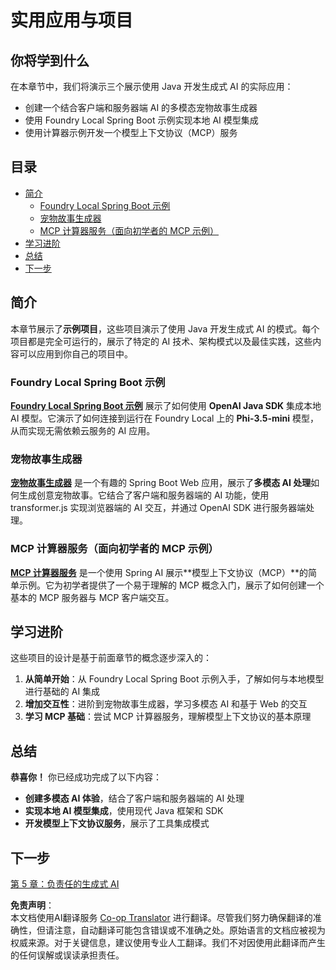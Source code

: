 <!--
CO_OP_TRANSLATOR_METADATA:
{
  "original_hash": "df269f529a172a0197ef28460bf1da9f",
  "translation_date": "2025-07-25T10:51:06+00:00",
  "source_file": "04-PracticalSamples/README.md",
  "language_code": "zh"
}
-->
# 实用应用与项目

## 你将学到什么
在本章节中，我们将演示三个展示使用 Java 开发生成式 AI 的实际应用：
- 创建一个结合客户端和服务器端 AI 的多模态宠物故事生成器
- 使用 Foundry Local Spring Boot 示例实现本地 AI 模型集成
- 使用计算器示例开发一个模型上下文协议（MCP）服务

## 目录

- [简介](../../../04-PracticalSamples)
  - [Foundry Local Spring Boot 示例](../../../04-PracticalSamples)
  - [宠物故事生成器](../../../04-PracticalSamples)
  - [MCP 计算器服务（面向初学者的 MCP 示例）](../../../04-PracticalSamples)
- [学习进阶](../../../04-PracticalSamples)
- [总结](../../../04-PracticalSamples)
- [下一步](../../../04-PracticalSamples)

## 简介

本章节展示了**示例项目**，这些项目演示了使用 Java 开发生成式 AI 的模式。每个项目都是完全可运行的，展示了特定的 AI 技术、架构模式以及最佳实践，这些内容可以应用到你自己的项目中。

### Foundry Local Spring Boot 示例

**[Foundry Local Spring Boot 示例](foundrylocal/README.md)** 展示了如何使用 **OpenAI Java SDK** 集成本地 AI 模型。它演示了如何连接到运行在 Foundry Local 上的 **Phi-3.5-mini** 模型，从而实现无需依赖云服务的 AI 应用。

### 宠物故事生成器

**[宠物故事生成器](petstory/README.md)** 是一个有趣的 Spring Boot Web 应用，展示了**多模态 AI 处理**如何生成创意宠物故事。它结合了客户端和服务器端的 AI 功能，使用 transformer.js 实现浏览器端的 AI 交互，并通过 OpenAI SDK 进行服务器端处理。

### MCP 计算器服务（面向初学者的 MCP 示例）

**[MCP 计算器服务](mcp/calculator/README.md)** 是一个使用 Spring AI 展示**模型上下文协议（MCP）**的简单示例。它为初学者提供了一个易于理解的 MCP 概念入门，展示了如何创建一个基本的 MCP 服务器与 MCP 客户端交互。

## 学习进阶

这些项目的设计是基于前面章节的概念逐步深入的：

1. **从简单开始**：从 Foundry Local Spring Boot 示例入手，了解如何与本地模型进行基础的 AI 集成
2. **增加交互性**：进阶到宠物故事生成器，学习多模态 AI 和基于 Web 的交互
3. **学习 MCP 基础**：尝试 MCP 计算器服务，理解模型上下文协议的基本原理

## 总结

**恭喜你！** 你已经成功完成了以下内容：

- **创建多模态 AI 体验**，结合了客户端和服务器端的 AI 处理
- **实现本地 AI 模型集成**，使用现代 Java 框架和 SDK
- **开发模型上下文协议服务**，展示了工具集成模式

## 下一步

[第 5 章：负责任的生成式 AI](../05-ResponsibleGenAI/README.md)

**免责声明**：  
本文档使用AI翻译服务 [Co-op Translator](https://github.com/Azure/co-op-translator) 进行翻译。尽管我们努力确保翻译的准确性，但请注意，自动翻译可能包含错误或不准确之处。原始语言的文档应被视为权威来源。对于关键信息，建议使用专业人工翻译。我们不对因使用此翻译而产生的任何误解或误读承担责任。